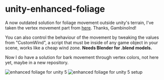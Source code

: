 # unity-enhanced-foliage

A now outdated solution for foliage movement outside unity's terrain, I've taken the vertex movement part from [here](https://forum.unity3d.com/threads/shader-moving-trees-grass-in-wind-outside-of-terrain.230911/). Thanks, GambinoInd!

You can also control the behaviour of the movement by tweaking the values from "CustomWind", a script that must be
inside of any game object in your scene, works like a cheap wind zone. **Needs Blender for .blend models.**

Now I do have a solution for bark movement through vertex colors, not here yet, maybe in a new repository.

![enhanced foliage for unity 5](https://i.imgur.com/cvRHp95.jpg)
![enhanced foliage for unity 5 setup](https://i.imgur.com/yvzYODC.jpg)